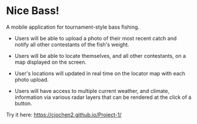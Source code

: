 # Nice Bass!

A mobile application for tournament-style bass fishing.


 - Users will be able to upload a photo of their most recent catch and notify all other contestants of the fish's weight.

 - Users will be able to locate themselves, and all other contestants, on a map displayed on the screen.

 - User's locations will updated in real time on the locator map with each photo upload.

 - Users will have access to multiple current weather, and climate, information via various radar layers that can be rendered at      the click of a button.

Try it here: https://cjochen2.github.io/Project-1/
